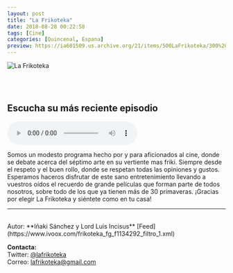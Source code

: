 ```yaml
---
layout: post
title: "La Frikoteka"
date: 2018-08-28 00:22:58
tags: [Cine]
categories: [Quincenal, Espana]
preview: https://ia601509.us.archive.org/21/items/500LaFrikoteka/300%20-%20La%20Frikoteka.png
---
```


![La Frikoteka](https://ia801509.us.archive.org/21/items/500LaFrikoteka/500%20-%20La%20Frikoteka.png)

<br/>
<br/>

## Escucha su más reciente episodio

<!--reproductor-feed=https://www.ivoox.com/frikoteka_fg_f1134292_filtro_1.xml-->
<!--reproductor-start-->
<audio id="audio" preload="auto" controls="" src="http://www.ivoox.com/058-la-princesa-prometida_mf_28241491_feed_1.mp3"></audio>
<!--reproductor-end-->

Somos un modesto programa hecho por y para aficionados al cine, donde se debate acerca del séptimo arte en su vertiente mas friki. Siempre desde el respeto y el buen rollo, donde se respetan todas las opiniones y gustos. Esperamos haceros disfrutar de este sano entretenimiento llevando a vuestros oídos el recuerdo de grande películas que forman parte de todos nosotros, sobre todo de los que ya tienen más de 30 primaveras. ¡Gracias por elegir La Frikoteka y siéntete como en tu casa!

_ _ _

<br>
Autor: **Iñaki Sánchez y Lord Luis Incisus**  
[Feed](https://www.ivoox.com/frikoteka_fg_f1134292_filtro_1.xml)  



**Contacta:**  
Twitter: [@lafrikoteka](https://twitter.com/lafrikoteka)  
Correo: [lafrikoteka@gmail.com](mailto:lafrikoteka@gmail.com)  

